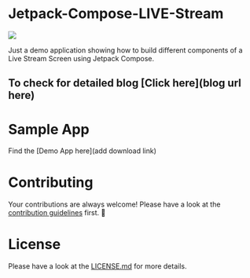 # Jetpack-Compose-LIVE-Stream

<img src=https://cdn-images-1.medium.com/max/1600/1*jqLEwHP1bvRlUkfm9Ephkw.png>

Just a demo application showing how to build different components of a Live Stream Screen using Jetpack Compose.

## To check for detailed blog [Click here](blog url here)

# Sample App
Find the [Demo App here](add download link)

# Contributing
Your contributions are always welcome! Please have a look at the [contribution guidelines](CONTRIBUTING.md) first. :tada:

# License
Please have a look at the [LICENSE.md](LICENSE.md) for more details.
